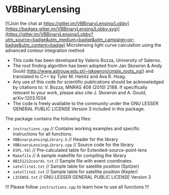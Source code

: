 # VBBinaryLensing

[![Join the chat at https://gitter.im/VBBinaryLensing/Lobby](https://badges.gitter.im/VBBinaryLensing/Lobby.svg)](https://gitter.im/VBBinaryLensing/Lobby?utm_source=badge&utm_medium=badge&utm_campaign=pr-badge&utm_content=badge)
Microlensing light curve calculation using the advanced contour integration method

- This code has been developed by Valerio Bozza, University of Salerno.
- The root finding algorithm has been adopted from Jan Skowron & Andy Gould
(http://www.astrouw.edu.pl/~jskowron/cmplx_roots_sg/)
and translated to C++ by Tyler M. Heintz and Ava R. Hoag.
- Any use of this code for scientific publications should be acknowledged by citations to: 
V. Bozza, MNRAS 408 (2010) 2188.
If specifically relevant to your work, please also cite
J. Skowron and A. Gould, arXiv:1203.1034
- The code is freely available to the community under the 
GNU LESSER GENERAL PUBLIC LICENSE Version 3
included in this package.

The package contains the following files:
- `instructions.cpp` // Contains working examples and specific instructions for all functions.
- `VBBinaryLensingLibrary.h` // Header for the library
- `VBBinaryLensingLibrary.cpp` // Source code for the library
- `ESPL.tbl` // Pre-calculated table for Extended-source-point-lens
- `Makefile` // A sample makefile for compiling the library
- `OB151212coords.txt` // Sample file with event coordinates
- `satellite1.txt` // Sample table for satellite position (Spitzer)
- `satellite2.txt` // Sample table for satellite position (Kepler)
- `LICENSE.txt` // GNU LESSER GENERAL PUBLIC LICENSE Version 3

!!! Please follow `instructions.cpp` to learn how to use all functions !!!
